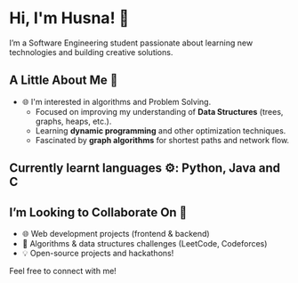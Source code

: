# Hi, I'm Husna! 👋  

I’m a Software Engineering student passionate about learning new technologies and building creative solutions.  

## A Little About Me 🌱  
- 🌐 I'm interested in algorithms and Problem Solving.
   - Focused on improving my understanding of **Data Structures** (trees, graphs, heaps, etc.).  
   - Learning **dynamic programming** and other optimization techniques.  
   - Fascinated by **graph algorithms** for shortest paths and network flow.

##  Currently learnt languages ⚙️: Python, Java and C

## I’m Looking to Collaborate On 🤝  
- 🌐 Web development projects (frontend & backend)
- 🧠 Algorithms & data structures challenges (LeetCode, Codeforces)
- 💡 Open-source projects and hackathons!  

Feel free to connect with me!


